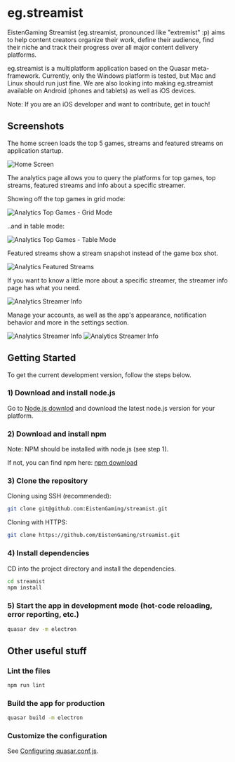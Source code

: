 # eg.streamist

EistenGaming Streamist (eg.streamist, pronounced like "extremist" :p) aims to help content creators organize their work, define their audience, find their niche and track their progress over all major content delivery platforms.

eg.streamist is a multiplatform application based on the Quasar meta-framework. Currently, only the Windows platform is tested, but Mac and Linux should run just fine. We are also looking into making eg.streamist available on Android (phones and tablets) as well as iOS devices.

Note: If you are an iOS developer and want to contribute, get in touch!

## Screenshots

The home screen loads the top 5 games, streams and featured streams on application startup. 

![Home Screen](images/screenshot_home_07_2020.jpg)

The analytics page allows you to query the platforms for top games, top streams, featured streams and info about a specific streamer.

Showing off the top games in grid mode:

![Analytics Top Games - Grid Mode](images/screenshot_db_topgames_t07_2020.jpg)

..and in table mode:

![Analytics Top Games - Table Mode](images/screenshot_db_topgames_table_07_2020.jpg)

Featured streams show a stream snapshot instead of the game box shot.

![Analytics Featured Streams](images/screenshot_db_featured_streams_07_2020.jpg)

If you want to know a little more about a specific streamer, the streamer info page has what you need.

![Analytics Streamer Info](images/screenshot_db_streamerinfo_07_2020.jpg)

Manage your accounts, as well as the app's appearance, notification behavior and more in the settings section.

![Analytics Streamer Info](images/screenshot_settings_accounts_07_2020.jpg)
![Analytics Streamer Info](images/screenshot_settings_appearance_07_2020.jpg)

## Getting Started

To get the current development version, follow the steps below.

### 1) Download and install node.js

Go to [Node.js downlod](https://nodejs.org/en/download/) and download the latest node.js version for your platform.

### 2) Download and install npm

Note: NPM should be installed with node.js (see step 1). 

If not, you can find npm here: [npm download](https://www.npmjs.com/get-npm)

### 3) Clone the repository

Cloning using SSH (recommended):

```bash
git clone git@github.com:EistenGaming/streamist.git
```

Cloning with HTTPS:

```bash
git clone https://github.com/EistenGaming/streamist.git
```

### 4) Install dependencies

CD into the project directory and install the dependencies.

```bash
cd streamist
npm install
```

### 5) Start the app in development mode (hot-code reloading, error reporting, etc.)

```bash
quasar dev -m electron
```

## Other useful stuff

### Lint the files

```bash
npm run lint
```

### Build the app for production

```bash
quasar build -m electron
```

### Customize the configuration
See [Configuring quasar.conf.js](https://quasar.dev/quasar-cli/quasar-conf-js).

